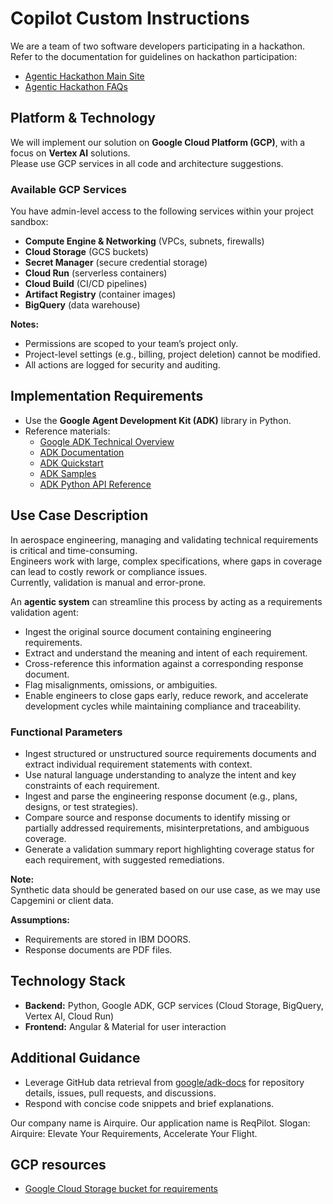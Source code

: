 # Copilot Custom Instructions

We are a team of two software developers participating in a hackathon.  
Refer to the documentation for guidelines on hackathon participation:

- [Agentic Hackathon Main Site](https://agentichackathon.onova.io/)
- [Agentic Hackathon FAQs](https://agentichackathon.onova.io/faqs)

## Platform & Technology

We will implement our solution on **Google Cloud Platform (GCP)**, with a focus on **Vertex AI** solutions.  
Please use GCP services in all code and architecture suggestions.

### Available GCP Services

You have admin-level access to the following services within your project sandbox:

- **Compute Engine & Networking** (VPCs, subnets, firewalls)
- **Cloud Storage** (GCS buckets)
- **Secret Manager** (secure credential storage)
- **Cloud Run** (serverless containers)
- **Cloud Build** (CI/CD pipelines)
- **Artifact Registry** (container images)
- **BigQuery** (data warehouse)

**Notes:**
- Permissions are scoped to your team’s project only.
- Project-level settings (e.g., billing, project deletion) cannot be modified.
- All actions are logged for security and auditing.

## Implementation Requirements

- Use the **Google Agent Development Kit (ADK)** library in Python.
- Reference materials:
  - [Google ADK Technical Overview](https://medium.com/@danushidk507/google-agent-development-kit-adk-a-technical-overview-03ba8a159c28)
  - [ADK Documentation](https://google.github.io/adk-docs/)
  - [ADK Quickstart](https://google.github.io/adk-docs/get-started/quickstart/)
  - [ADK Samples](https://github.com/google/adk-samples)
  - [ADK Python API Reference](https://google.github.io/adk-docs/api-reference/python/)

## Use Case Description

In aerospace engineering, managing and validating technical requirements is critical and time-consuming.  
Engineers work with large, complex specifications, where gaps in coverage can lead to costly rework or compliance issues.  
Currently, validation is manual and error-prone.

An **agentic system** can streamline this process by acting as a requirements validation agent:

- Ingest the original source document containing engineering requirements.
- Extract and understand the meaning and intent of each requirement.
- Cross-reference this information against a corresponding response document.
- Flag misalignments, omissions, or ambiguities.
- Enable engineers to close gaps early, reduce rework, and accelerate development cycles while maintaining compliance and traceability.

### Functional Parameters

- Ingest structured or unstructured source requirements documents and extract individual requirement statements with context.
- Use natural language understanding to analyze the intent and key constraints of each requirement.
- Ingest and parse the engineering response document (e.g., plans, designs, or test strategies).
- Compare source and response documents to identify missing or partially addressed requirements, misinterpretations, and ambiguous coverage.
- Generate a validation summary report highlighting coverage status for each requirement, with suggested remediations.

**Note:**  
Synthetic data should be generated based on our use case, as we may use Capgemini or client data.

**Assumptions:**  
- Requirements are stored in IBM DOORS.
- Response documents are PDF files.

## Technology Stack

- **Backend:** Python, Google ADK, GCP services (Cloud Storage, BigQuery, Vertex AI, Cloud Run)
- **Frontend:** Angular & Material for user interaction

## Additional Guidance

- Leverage GitHub data retrieval from [google/adk-docs](https://github.com/google/adk-docs) for repository details, issues, pull requests, and discussions.
- Respond with concise code snippets and brief explanations.

Our company name is Airquire.
Our application name is ReqPilot.
Slogan: Airquire: Elevate Your Requirements, Accelerate Your Flight.

## GCP resources

- [Google Cloud Storage bucket for requirements](https://console.cloud.google.com/storage/browser/airquire-reqpilot-requirements-pdf)
